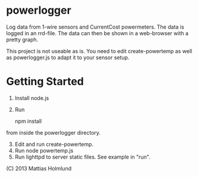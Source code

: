 powerlogger
===========


Log data from 1-wire sensors and CurrentCost powermeters. The data is
logged in an rrd-file. The data can then be shown in a web-browser with a pretty 
graph.

This project is not useable as is. You need to edit create-powertemp as well as
powerlogger.js to adapt it to your sensor setup.


Getting Started
===============

1. Install node.js
2. Run

    npm install

from inside the powerlogger directory.

3. Edit and run create-powertemp.
4. Run node powertemp.js
5. Run lighttpd to server static files. See example in "run".

(C) 2013 Mattias Holmlund
 
